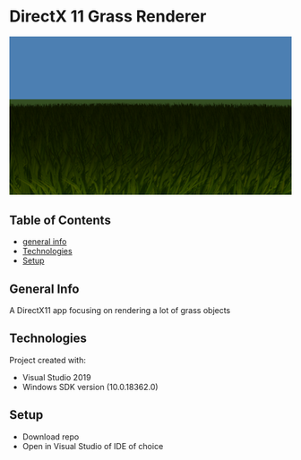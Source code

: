 # DirectX 11 Grass Renderer
![](Untitled.png)

## Table of Contents
* [general info](#general-info)
* [Technologies](#technologies)
* [Setup](#setup)

## General Info
A DirectX11 app focusing on rendering a lot of grass objects 


## Technologies
Project created with:
- Visual Studio 2019
- Windows SDK version (10.0.18362.0)

## Setup
- Download repo
- Open in Visual Studio of IDE of choice
